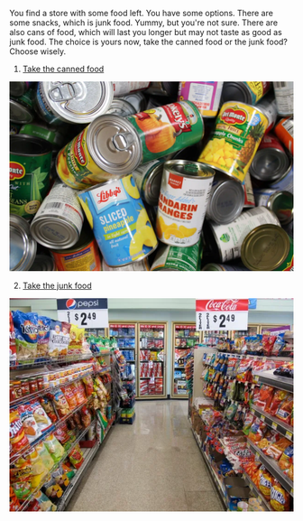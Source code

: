 You find a store with some food left. You have some options. There are some snacks, which is junk food. Yummy, but you're not sure. There are also cans of food, which will last you longer but may not taste as good as junk food. The choice is yours now, take the canned food or the junk food? Choose wisely.

1. [Take the canned food](canned.md)

<img src="cans.jpeg" alt="Bunch of cans">

2. [Take the junk food](junk.md)

<img src="junk.jpeg" alt="Bunch of chips in store">
